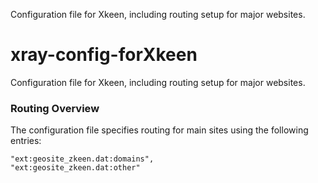 Configuration file for Xkeen, including routing setup for major websites.

# xray-config-forXkeen

Configuration file for Xkeen, including routing setup for major websites.

### Routing Overview
The configuration file specifies routing for main sites using the following entries:

```
"ext:geosite_zkeen.dat:domains",
"ext:geosite_zkeen.dat:other"
```

